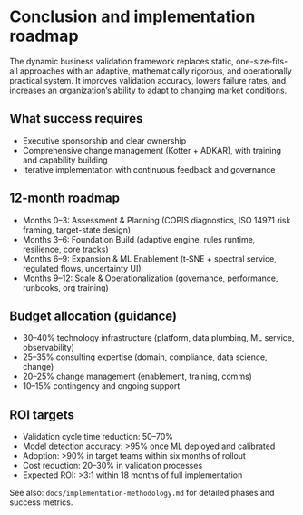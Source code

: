 # Conclusion and implementation roadmap

The dynamic business validation framework replaces static, one-size-fits-all approaches with an adaptive, mathematically rigorous, and operationally practical system. It improves validation accuracy, lowers failure rates, and increases an organization’s ability to adapt to changing market conditions.

## What success requires

- Executive sponsorship and clear ownership
- Comprehensive change management (Kotter + ADKAR), with training and capability building
- Iterative implementation with continuous feedback and governance

## 12-month roadmap

- Months 0–3: Assessment & Planning (COPIS diagnostics, ISO 14971 risk framing, target-state design)
- Months 3–6: Foundation Build (adaptive engine, rules runtime, resilience, core tracks)
- Months 6–9: Expansion & ML Enablement (t‑SNE + spectral service, regulated flows, uncertainty UI)
- Months 9–12: Scale & Operationalization (governance, performance, runbooks, org training)

## Budget allocation (guidance)

- 30–40% technology infrastructure (platform, data plumbing, ML service, observability)
- 25–35% consulting expertise (domain, compliance, data science, change)
- 20–25% change management (enablement, training, comms)
- 10–15% contingency and ongoing support

## ROI targets

- Validation cycle time reduction: 50–70%
- Model detection accuracy: >95% once ML deployed and calibrated
- Adoption: >90% in target teams within six months of rollout
- Cost reduction: 20–30% in validation processes
- Expected ROI: >3:1 within 18 months of full implementation

See also: `docs/implementation-methodology.md` for detailed phases and success metrics.
